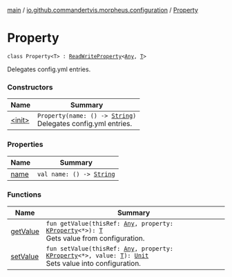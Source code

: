 [main](../../index.md) / [io.github.commandertvis.morpheus.configuration](../index.md) / [Property](./index.md)

# Property

`class Property<T> : `[`ReadWriteProperty`](https://kotlinlang.org/api/latest/jvm/stdlib/kotlin.properties/-read-write-property/index.html)`<`[`Any`](https://kotlinlang.org/api/latest/jvm/stdlib/kotlin/-any/index.html)`, `[`T`](index.md#T)`>`

Delegates config.yml entries.

### Constructors

| Name | Summary |
|---|---|
| [&lt;init&gt;](-init-.md) | `Property(name: () -> `[`String`](https://kotlinlang.org/api/latest/jvm/stdlib/kotlin/-string/index.html)`)`<br>Delegates config.yml entries. |

### Properties

| Name | Summary |
|---|---|
| [name](name.md) | `val name: () -> `[`String`](https://kotlinlang.org/api/latest/jvm/stdlib/kotlin/-string/index.html) |

### Functions

| Name | Summary |
|---|---|
| [getValue](get-value.md) | `fun getValue(thisRef: `[`Any`](https://kotlinlang.org/api/latest/jvm/stdlib/kotlin/-any/index.html)`, property: `[`KProperty`](https://kotlinlang.org/api/latest/jvm/stdlib/kotlin.reflect/-k-property/index.html)`<*>): `[`T`](index.md#T)<br>Gets value from configuration. |
| [setValue](set-value.md) | `fun setValue(thisRef: `[`Any`](https://kotlinlang.org/api/latest/jvm/stdlib/kotlin/-any/index.html)`, property: `[`KProperty`](https://kotlinlang.org/api/latest/jvm/stdlib/kotlin.reflect/-k-property/index.html)`<*>, value: `[`T`](index.md#T)`): `[`Unit`](https://kotlinlang.org/api/latest/jvm/stdlib/kotlin/-unit/index.html)<br>Sets value into configuration. |
